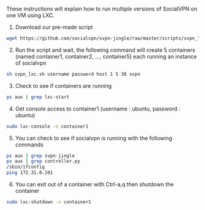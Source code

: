These instructions will explain how to run multiple versions of SocialVPN on one VM using LXC.

1. Download our pre-made script
```bash
wget https://github.com/socialvpn/svpn-jingle/raw/master/scripts/svpn_lxc.sh
```
2. Run the script and wait, the following command will create 5 containers (named container1, container2, ..., container5) each running an instance of socialvpn
```bash
sh svpn_lxc.sh username password host 1 5 30 svpn
```
3. Check to see if containers are running
```bash
ps aux | grep lxc-start
```
4. Get console access to container1 (username : ubuntu, password : ubuntu)
```bash
sudo lxc-console -n container1
```
5. You can check to see if socialvpn is running with the following commands
```bash
ps aux | grep svpn-jingle
ps aux | grep controller.py
/sbin/ifconfig
ping 172.31.0.101
```
6. You can exit out of a container with Ctrl-a,q then shutdown the container
```bash
sudo lxc-shutdown -n container1
```


